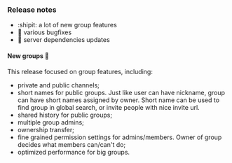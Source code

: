 ### Release notes
* :shipit: a lot of new group features
* :bug: various bugfixes
* :rocket: server dependencies updates

#### New groups :tada:
This release focused on group features, including:
* private and public channels;
* short names for public groups. Just like user can have nickname, group can have short names assigned by owner. Short name can be used to find group in global search, or invite people with nice invite url.
* shared history for public groups;
* multiple group admins;
* ownership transfer;
* fine grained permission settings for admins/members. Owner of group decides what members can/can't do;
* optimized performance for big groups.

